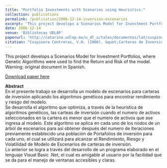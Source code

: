 ```yaml
---
title: "Portfolio Investments with Scenarios using Heuristics."
collection: publications
permalink: /publication/2006-12-14-inversion-escenarios
excerpt: 'This project develops a Scenarios Model for Investment Portfolios, where Genetic Algorithms were used to find the Return and Risk of the model. Warning: original document in Spanish.'
date: 2006-12-14
venue: 'Bibliotecas UDLAP'
paperurl: 'http://catarina.udlap.mx/u_dl_a/tales/documentos/lat/cuspinera_c_vh/'
citation: "Cuspinera Contreras, V.H. (2006). &quot;Carteras de Inversión con Escenarios Aplicando Heurísticas.&quot; Tesis Licenciatura. Actuaría. Departamento de Actuaría y Matemáticas, Escuela de Ingeniería y Ciencias, <i>Universidad de las Américas Puebla.</i>"
---
```

This project develops a Scenarios Model for Investment Portfolios, where Genetic Algorithms were used to find the Return and Risk of the model. Warning: original document in Spanish.

[Download paper here](http://catarina.udlap.mx/u_dl_a/tales/documentos/lat/cuspinera_c_vh/)

**Abstract**  
<Spanish>
En el presente trabajo se desarrolla un modelo de escenarios para carteras de inversión aplicando los algoritmos genéticos para encontrar rendimiento y riesgo del modelo.  
Se desarrolla el algoritmo que optimiza, a través de la heurística de algoritmos genéticos, las carteas de inversión cuando el numero de activos seleccionados en la cartera es menor que el numero de activos que ase ingresa al modelo. Este algoritmo se aplica en cada uno de los nodos de un árbol de escenarios para así obtener después del numero de Iteraciones previamente establecido una población de Portafolios de inversión para cada uno, el cual se utilizará para alcanzar el Rendimiento, Riesgo y Volatilidad de Modelo de Escenarios de carteras de inversión.  
Lo anterior se logra a través del desarrollo de un programa elaborado en el lenguaje Visual Basic .Net, el cual es amigable al usuario por la facilidad que se da para el manejo de ventanas accesibles y claras.  